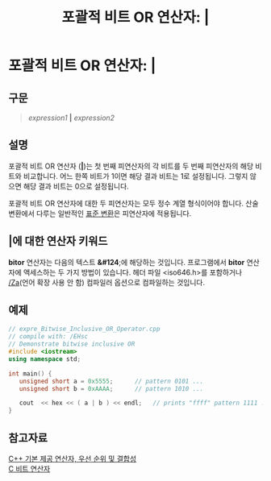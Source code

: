﻿---
title: '포괄적 비트 OR 연산자: |'
ms.date: 06/14/2018
f1_keywords:
- bitor
- '|'
helpviewer_keywords:
- OR operator [C++], bitwise inclusive
- bitwise operators [C++], OR operator
- inclusive OR operator
- '| operator'
ms.assetid: 4c8a6a68-d828-447d-875a-aedb4ce3aa9a
ms.openlocfilehash: 848bf3b2ec61084b59ab5b1ee6807f6066a4675e
ms.sourcegitcommit: 6052185696adca270bc9bdbec45a626dd89cdcdd
ms.translationtype: MT
ms.contentlocale: ko-KR
ms.lasthandoff: 10/31/2018
ms.locfileid: "50649165"
---
# <a name="bitwise-inclusive-or-operator-"></a>포괄적 비트 OR 연산자: |

## <a name="syntax"></a>구문

> *expression1* **|** *expression2*

## <a name="remarks"></a>설명

포괄적 비트 OR 연산자 (**&#124;**)는 첫 번째 피연산자의 각 비트를 두 번째 피연산자의 해당 비트와 비교합니다. 어느 한쪽 비트가 1이면 해당 결과 비트는 1로 설정됩니다. 그렇지 않으면 해당 결과 비트는 0으로 설정됩니다.

포괄적 비트 OR 연산자에 대한 두 피연산자는 모두 정수 계열 형식이어야 합니다. 산술 변환에서 다루는 일반적인 [표준 변환](standard-conversions.md)은 피연산자에 적용됩니다.

## <a name="operator-keyword-for-124"></a>&#124;에 대한 연산자 키워드

**bitor** 연산자는 다음의 텍스트 **&#124**;에 해당하는 것입니다. 프로그램에서 **bitor** 연산자에 액세스하는 두 가지 방법이 있습니다. 헤더 파일 \<iso646.h>를 포함하거나 [/Za](../build/reference/za-ze-disable-language-extensions.md)(언어 확장 사용 안 함) 컴파일러 옵션으로 컴파일하는 것입니다.

## <a name="example"></a>예제

```cpp
// expre_Bitwise_Inclusive_OR_Operator.cpp
// compile with: /EHsc
// Demonstrate bitwise inclusive OR
#include <iostream>
using namespace std;

int main() {
   unsigned short a = 0x5555;      // pattern 0101 ...
   unsigned short b = 0xAAAA;      // pattern 1010 ...

   cout  << hex << ( a | b ) << endl;   // prints "ffff" pattern 1111 ...
}
```

## <a name="see-also"></a>참고자료

[C++ 기본 제공 연산자, 우선 순위 및 결합성](../cpp/cpp-built-in-operators-precedence-and-associativity.md)<br/>
[C 비트 연산자](../c-language/c-bitwise-operators.md)
